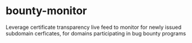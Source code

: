 # bounty-monitor
Leverage certificate transparency live feed to monitor for newly issued subdomain cerficates, for domains participating in bug bounty programs
